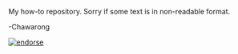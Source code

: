 My how-to repository. Sorry if some text is in non-readable format. 

-Chawarong

[![endorse](http://api.coderwall.com/chawarong/endorsecount.png)](http://coderwall.com/chawarong)
